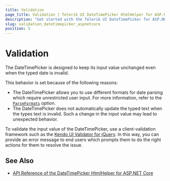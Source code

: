 ```yaml
---
title: Validation
page_title: Validation | Telerik UI DateTimePicker HtmlHelper for ASP.NET Core
description: "Get started with the Telerik UI DateTimePicker for ASP.NET Core and learn how to implement validation rules for its input value."
slug: validation_datetimepicker_aspnetcore
position: 5
---
```


# Validation

The DateTimePicker is designed to keep its input value unchanged even when the typed date is invalid.

This behavior is set because of the following reasons:
- The DateTimePicker allows you to use different formats for date parsing which require unrestricted user input. For more information, refer to the [`ParseFormats`](/api//Kendo.Mvc.UI.Fluent/DateTimePickerBuilder#parseformatssystemstring) option.
- The DateTimePicker does not automatically update the typed text when the types text is invalid. Such a change in the input value may lead to unexpected behavior.

To validate the input value of the DateTimePicker, use a client-validation framework such as the [Kendo UI Validator for jQuery](https://docs.telerik.com/kendo-ui/controls/editors/validator/overview). In this way, you can provide an error message to end users which prompts them to do the right actions for them to resolve the issue.

## See Also

* [API Reference of the DateTimePicker HtmlHelper for ASP.NET Core](/api/datetimepicker)
